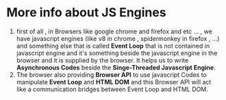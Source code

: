 # More info about JS Engines

1. first of all , in Browsers like google chrome and firefox and etc ... , we have javascript engines (like v8 in chrome , spidermonkey in firefox , ...) and something else that is called **Event Loop** that is not contained in javascript engine and it's something beside the javascript engine in the browser and it is supplied by the browser. It helps us to write **Asynchronous Codes** beside the **Singe-Threaded Javascript Engine**.
2. The browser also providing **Browser API** to use javascript Codes to manipulate **Event Loop** and **HTML DOM** and this Browser API will act like a communication bridges between Event Loop and HTML DOM.
